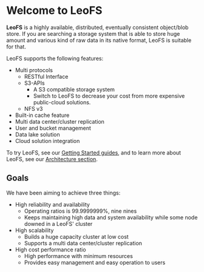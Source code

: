 # Welcome to LeoFS

**LeoFS** is a highly available, distributed, eventually consistent object/blob store. If you are searching a storage system that is able to store huge amount and various kind of raw data in its native format, LeoFS is suitable for that.

LeoFS supports the following features:

* Multi protocols
	* RESTful Interface
	* S3-APIs
		* A S3 compatible storage system
		* Switch to LeoFS to decrease your cost from more expensive public-cloud solutions.
	* NFS v3
* Built-in cache feature
* Multi data center/cluster replication
* User and bucket management
* Data lake solution
* Cloud solution integration

To try LeoFS, see our [Getting Started guides](installation/quick.md), and to learn more about LeoFS, see our [Architecture section](architecture/README.md).

## Goals

We have been aiming to achieve three things:

* High reliability and availability
  * Operating ratios is 99.9999999%, nine nines
  * Keeps maintaining high data and system availability while some node downed in a LeoFS' cluster
* High scalability
  * Builds a huge capacity cluster at low cost
  * Supports a multi data center/cluster replication
* High cost performance ratio
  * High performance with minimum resources
  * Provides easy management and easy operation to users